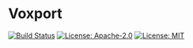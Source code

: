 # Voxport
[![Build Status](https://github.com/5mattmatt1/voxport/workflows/Rust/badge.svg)](https://github.com/5mattmatt1/voxport/actions?query=workflow%3ARust)
[![License: Apache-2.0](https://img.shields.io/badge/License-Apache%202.0-blue.svg)](https://opensource.org/licenses/Apache-2.0)
[![License: MIT](https://img.shields.io/badge/License-MIT-yellow.svg)](https://opensource.org/licenses/MIT)